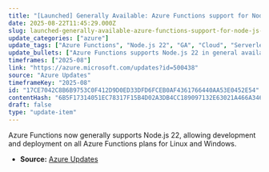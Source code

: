 ```yaml
---
title: "[Launched] Generally Available: Azure Functions support for Node.js 22"
date: 2025-08-22T11:45:29.000Z
slug: launched-generally-available-azure-functions-support-for-node-js-22
update_categories: ["azure"]
update_tags: ["Azure Functions", "Node.js 22", "GA", "Cloud", "Serverless"]
update_bullets: ["Azure Functions supports Node.js 22 in general availability.", "Functions can be developed locally using Node.js 22.", "Deployment is supported on all Azure Functions plans for both Linux and Windows."]
timeframes: ["2025-08"]
link: "https://azure.microsoft.com/updates?id=500438"
source: "Azure Updates"
timeframeKey: "2025-08"
id: "17CE7042C8B6B9753C0F412D9D0ED33DFD6FCEB0AF4361766440AA53E0452E54"
contentHash: "6B5F17314051EC78317F15B4D02A3DB4CC189097132E63021A466A346EC8EC8B"
draft: false
type: "update-item"
---
```


Azure Functions now generally supports Node.js 22, allowing development and deployment on all Azure Functions plans for Linux and Windows.

- **Source:** [Azure Updates](https://azure.microsoft.com/updates?id=500438)
